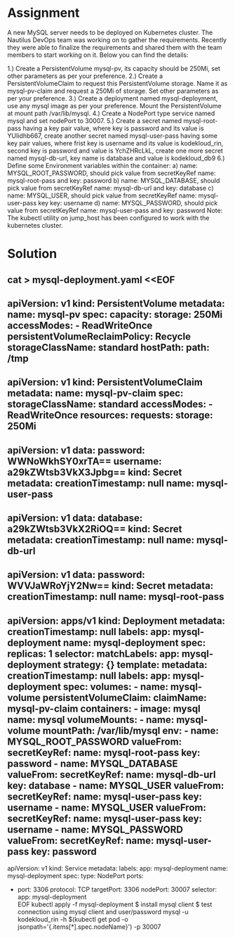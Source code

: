 # Assignment
A new MySQL server needs to be deployed on Kubernetes cluster. The Nautilus DevOps team was working on to gather the requirements. Recently they were able to finalize the requirements and shared them with the team members to start working on it. Below you can find the details:

1.) Create a PersistentVolume mysql-pv, its capacity should be 250Mi, set other parameters as per your preference.
2.) Create a PersistentVolumeClaim to request this PersistentVolume storage. Name it as mysql-pv-claim and request a 250Mi of storage. Set other parameters as per your preference.
3.) Create a deployment named mysql-deployment, use any mysql image as per your preference. Mount the PersistentVolume at mount path /var/lib/mysql.
4.) Create a NodePort type service named mysql and set nodePort to 30007.
5.) Create a secret named mysql-root-pass having a key pair value, where key is password and its value is YUIidhb667, create another secret named mysql-user-pass having some key pair values, where frist key is username and its value is kodekloud_rin, second key is password and value is YchZHRcLkL, create one more secret named mysql-db-url, key name is database and value is kodekloud_db9
6.) Define some Environment variables within the container:
a) name: MYSQL_ROOT_PASSWORD, should pick value from secretKeyRef name: mysql-root-pass and key: password
b) name: MYSQL_DATABASE, should pick value from secretKeyRef name: mysql-db-url and key: database
c) name: MYSQL_USER, should pick value from secretKeyRef name: mysql-user-pass key key: username
d) name: MYSQL_PASSWORD, should pick value from secretKeyRef name: mysql-user-pass and key: password
Note: The kubectl utility on jump_host has been configured to work with the kubernetes cluster.



# Solution
cat > mysql-deployment.yaml <<EOF
---
apiVersion: v1
kind: PersistentVolume
metadata:
  name: mysql-pv
spec:
  capacity:
    storage: 250Mi
  accessModes:
    - ReadWriteOnce
  persistentVolumeReclaimPolicy: Recycle
  storageClassName: standard
  hostPath:
    path: /tmp
---
apiVersion: v1
kind: PersistentVolumeClaim
metadata:
  name: mysql-pv-claim
spec:
  storageClassName: standard
  accessModes:
    - ReadWriteOnce
  resources:
    requests:
      storage: 250Mi
---
apiVersion: v1
data:
  password: WWNoWkhSY0xrTA==
  username: a29kZWtsb3VkX3Jpbg==
kind: Secret
metadata:
  creationTimestamp: null
  name: mysql-user-pass
---
apiVersion: v1
data:
  database: a29kZWtsb3VkX2RiOQ==
kind: Secret
metadata:
  creationTimestamp: null
  name: mysql-db-url
---
apiVersion: v1
data:
  password: WVVJaWRoYjY2Nw==
kind: Secret
metadata:
  creationTimestamp: null
  name: mysql-root-pass
---
apiVersion: apps/v1
kind: Deployment
metadata:
  creationTimestamp: null
  labels:
    app: mysql-deployment
  name: mysql-deployment
spec:
  replicas: 1
  selector:
    matchLabels:
      app: mysql-deployment
  strategy: {}
  template:
    metadata:
      creationTimestamp: null
      labels:
        app: mysql-deployment
    spec:
      volumes:
      - name: mysql-volume
        persistentVolumeClaim:
          claimName: mysql-pv-claim
      containers:
      - image: mysql
        name: mysql
        volumeMounts:
        - name: mysql-volume
          mountPath: /var/lib/mysql
        env:
        - name: MYSQL_ROOT_PASSWORD
          valueFrom:
            secretKeyRef:
              name: mysql-root-pass
              key: password
        - name: MYSQL_DATABASE
          valueFrom:
            secretKeyRef:
              name: mysql-db-url
              key: database
        - name: MYSQL_USER
          valueFrom:
            secretKeyRef:
              name: mysql-user-pass
              key: username
        - name: MYSQL_USER
          valueFrom:
            secretKeyRef:
              name: mysql-user-pass
              key: username
        - name: MYSQL_PASSWORD
          valueFrom:
            secretKeyRef:
              name: mysql-user-pass
              key: password
---
apiVersion: v1
kind: Service
metadata:
  labels:
    app: mysql-deployment
  name: mysql-deployment
spec:
  type: NodePort
  ports:
  - port: 3306
    protocol: TCP
    targetPort: 3306
    nodePort: 30007
  selector:
    app: mysql-deployment                                  
EOF
kubectl apply -f mysql-deployment
$ install mysql client
$ test connection using mysql client and user/password
mysql -u kodekloud_rin -h $(kubectl get pod -o jsonpath='{.items[*].spec.nodeName}') -p 30007
                                  
                                  
